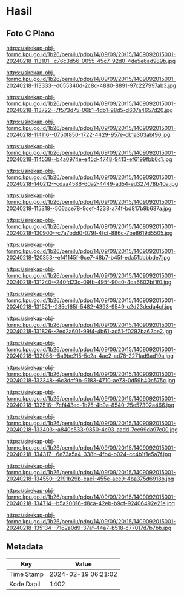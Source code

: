# Hasil

## Foto C Plano

https://sirekap-obj-formc.kpu.go.id/1b26/pemilu/pdpr/14/09/09/20/15/1409092015001-20240218-113101--c76c3d56-0055-45c7-92d0-4de5e6ad989b.jpg

https://sirekap-obj-formc.kpu.go.id/1b26/pemilu/pdpr/14/09/09/20/15/1409092015001-20240218-113333--d055340d-2c8c-4880-8891-97c227997ab3.jpg

https://sirekap-obj-formc.kpu.go.id/1b26/pemilu/pdpr/14/09/09/20/15/1409092015001-20240218-113722--7f573d75-06b1-4db1-98d5-d607a4657d20.jpg

https://sirekap-obj-formc.kpu.go.id/1b26/pemilu/pdpr/14/09/09/20/15/1409092015001-20240218-114116--0750f850-1722-4429-957e-cb1a303abf96.jpg

https://sirekap-obj-formc.kpu.go.id/1b26/pemilu/pdpr/14/09/09/20/15/1409092015001-20240218-114538--b4a0974e-e45d-4748-9413-ef6199fbb6c1.jpg

https://sirekap-obj-formc.kpu.go.id/1b26/pemilu/pdpr/14/09/09/20/15/1409092015001-20240218-140212--cdaa4586-60a2-4449-ad54-ed327478b40a.jpg

https://sirekap-obj-formc.kpu.go.id/1b26/pemilu/pdpr/14/09/09/20/15/1409092015001-20240218-115318--506ace78-9cef-4238-a74f-bd817b9b687a.jpg

https://sirekap-obj-formc.kpu.go.id/1b26/pemilu/pdpr/14/09/09/20/15/1409092015001-20240218-130900--c7a7bdd0-079f-4fcf-886c-7be8619d5505.jpg

https://sirekap-obj-formc.kpu.go.id/1b26/pemilu/pdpr/14/09/09/20/15/1409092015001-20240218-120353--ef41145f-9ce7-48b7-b45f-eda51bbbbde7.jpg

https://sirekap-obj-formc.kpu.go.id/1b26/pemilu/pdpr/14/09/09/20/15/1409092015001-20240218-131240--240fd23c-09fb-495f-90c0-4da6602bf1f0.jpg

https://sirekap-obj-formc.kpu.go.id/1b26/pemilu/pdpr/14/09/09/20/15/1409092015001-20240218-131521--235e165f-5482-4393-9549-c2d23deda4cf.jpg

https://sirekap-obj-formc.kpu.go.id/1b26/pemilu/pdpr/14/09/09/20/15/1409092015001-20240218-131826--2ed2a601-99f4-4b61-ad51-f0292ba62be2.jpg

https://sirekap-obj-formc.kpu.go.id/1b26/pemilu/pdpr/14/09/09/20/15/1409092015001-20240218-132056--5a9bc215-5c2a-4ae2-ad78-2271ad9ad19a.jpg

https://sirekap-obj-formc.kpu.go.id/1b26/pemilu/pdpr/14/09/09/20/15/1409092015001-20240218-132348--6c3dcf9b-9183-4710-ae73-0d59b40c575c.jpg

https://sirekap-obj-formc.kpu.go.id/1b26/pemilu/pdpr/14/09/09/20/15/1409092015001-20240218-132516--7cf443ec-1b75-4b9a-8540-25e57302a466.jpg

https://sirekap-obj-formc.kpu.go.id/1b26/pemilu/pdpr/14/09/09/20/15/1409092015001-20240218-133403--a840c533-9850-4c93-aadd-7ec99da97c00.jpg

https://sirekap-obj-formc.kpu.go.id/1b26/pemilu/pdpr/14/09/09/20/15/1409092015001-20240218-134317--6e73a5a4-338b-4fb4-b024-cc4b1f1e5a7f.jpg

https://sirekap-obj-formc.kpu.go.id/1b26/pemilu/pdpr/14/09/09/20/15/1409092015001-20240218-134550--2191b29b-eae1-455e-aee9-4ba375d6918b.jpg

https://sirekap-obj-formc.kpu.go.id/1b26/pemilu/pdpr/14/09/09/20/15/1409092015001-20240218-134714--b5a20016-d8ca-42eb-b9cf-92406492e21e.jpg

https://sirekap-obj-formc.kpu.go.id/1b26/pemilu/pdpr/14/09/09/20/15/1409092015001-20240218-135134--7162a0d9-37af-44a7-b518-c77017d7b7bb.jpg


## Metadata

| Key        | Value               |
| ---------- | ------------------- |
| Time Stamp | 2024-02-19 06:21:02 |
| Kode Dapil | 1402                |



